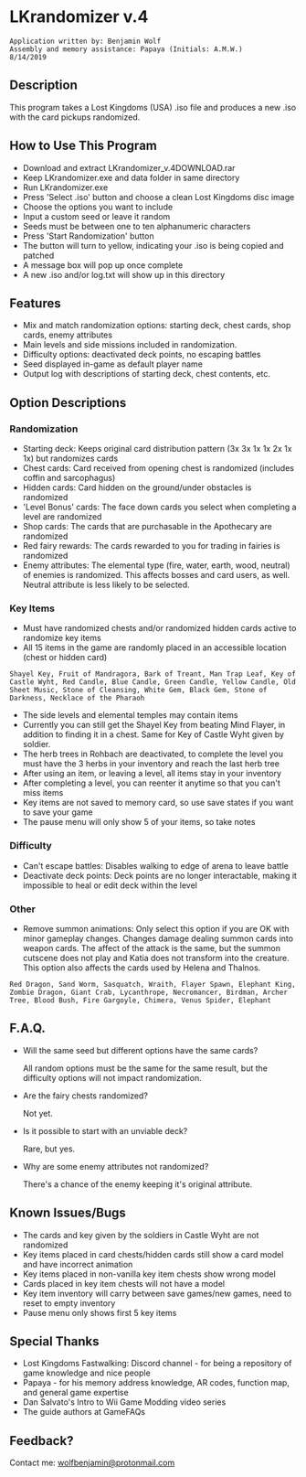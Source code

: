 # LKrandomizer v.4
~~~
Application written by: Benjamin Wolf
Assembly and memory assistance: Papaya (Initials: A.M.W.)
8/14/2019
~~~
## Description

This program takes a Lost Kingdoms (USA) .iso file and produces a new .iso with the card pickups randomized.

## How to Use This Program

* Download and extract LKrandomizer_v.4DOWNLOAD.rar
* Keep LKrandomizer.exe and data folder in same directory
* Run LKrandomizer.exe
* Press 'Select .iso' button and choose a clean Lost Kingdoms disc image
* Choose the options you want to include
* Input a custom seed or leave it random
* Seeds must be between one to ten alphanumeric characters
* Press 'Start Randomization' button
* The button will turn to yellow, indicating your .iso is being copied and patched
* A message box will pop up once complete
* A new .iso and/or log.txt will show up in this directory

## Features

* Mix and match randomization options: starting deck, chest cards, shop cards, enemy attributes
* Main levels and side missions included in randomization.
* Difficulty options: deactivated deck points, no escaping battles
* Seed displayed in-game as default player name
* Output log with descriptions of starting deck, chest contents, etc.

## Option Descriptions

### Randomization

* Starting deck: Keeps original card distribution pattern (3x 3x 1x 1x 2x 1x 1x) but randomizes cards
* Chest cards: Card received from opening chest is randomized (includes coffin and sarcophagus)
* Hidden cards: Card hidden on the ground/under obstacles is randomized
* 'Level Bonus' cards: The face down cards you select when completing a level are randomized
* Shop cards: The cards that are purchasable in the Apothecary are randomized
* Red fairy rewards: The cards rewarded to you for trading in fairies is randomized
* Enemy attributes: The elemental type (fire, water, earth, wood, neutral) of enemies is randomized. This affects bosses and card users, as well. Neutral attribute is less likely to be selected.

### Key Items

* Must have randomized chests and/or randomized hidden cards active to randomize key items
* All 15 items in the game are randomly placed in an accessible location (chest or hidden card)
~~~
Shayel Key, Fruit of Mandragora, Bark of Treant, Man Trap Leaf, Key of Castle Wyht, Red Candle, Blue Candle, Green Candle, Yellow Candle, Old Sheet Music, Stone of Cleansing, White Gem, Black Gem, Stone of Darkness, Necklace of the Pharaoh
~~~
* The side levels and elemental temples may contain items
* Currently you can still get the Shayel Key from beating Mind Flayer, in addition to finding it in a chest. Same for Key of Castle Wyht given by soldier.
* The herb trees in Rohbach are deactivated, to complete the level you must have the 3 herbs in your inventory and reach the last herb tree
* After using an item, or leaving a level, all items stay in your inventory
* After completing a level, you can reenter it anytime so that you can't miss items
* Key items are not saved to memory card, so use save states if you want to save your game
* The pause menu will only show 5 of your items, so take notes

### Difficulty

* Can't escape battles: Disables walking to edge of arena to leave battle
* Deactivate deck points: Deck points are no longer interactable, making it impossible to heal or edit deck within the level

### Other

* Remove summon animations: Only select this option if you are OK with minor gameplay changes. Changes damage dealing summon cards into weapon cards.
The affect of the attack is the same, but the summon cutscene does not play and Katia does not transform into the creature. This option also affects the cards used by Helena and Thalnos.
~~~
Red Dragon, Sand Worm, Sasquatch, Wraith, Flayer Spawn, Elephant King, Zombie Dragon, Giant Crab, Lycanthrope, Necromancer, Birdman, Archer Tree, Blood Bush, Fire Gargoyle, Chimera, Venus Spider, Elephant
~~~

## F.A.Q.

* Will the same seed but different options have the same cards?

  All random options must be the same for the same result, but the difficulty options will not impact randomization.
  
  
* Are the fairy chests randomized?

  Not yet.
  
* Is it possible to start with an unviable deck?

  Rare, but yes.
  
* Why are some enemy attributes not randomized?

  There's a chance of the enemy keeping it's original attribute.

## Known Issues/Bugs

* The cards and key given by the soldiers in Castle Wyht are not randomized
* Key items placed in card chests/hidden cards still show a card model and have incorrect animation
* Key items placed in non-vanilla key item chests show wrong model
* Cards placed in key item chests will not have a model
* Key item inventory will carry between save games/new games, need to reset to empty inventory
* Pause menu only shows first 5 key items

## Special Thanks

* Lost Kingdoms Fastwalking: Discord channel - for being a repository of game knowledge and nice people
* Papaya - for his memory address knowledge, AR codes, function map, and general game expertise
* Dan Salvato's Intro to Wii Game Modding video series
* The guide authors at GameFAQs

## Feedback?

Contact me:
wolfbenjamin@protonmail.com
